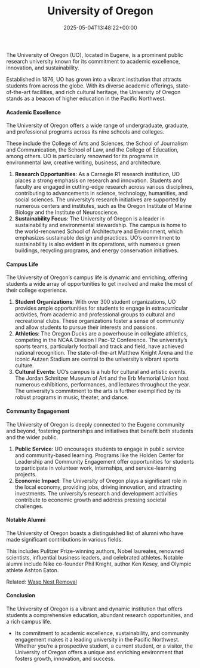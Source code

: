 ﻿---
layout: post
title: University of Oregon
date: '2025-05-04T13:48:22+00:00'
categories:
- Eugene
- Guide
tags: []
slug: /university-of-oregon/
lastmod: 2025-05-07T12:21:28+03:00
---

The University of Oregon (UO), located in Eugene, is a prominent public research university known for its commitment to academic excellence, innovation, and sustainability.

Established in 1876, UO has grown into a vibrant institution that attracts students from across the globe. With its diverse academic offerings, state-of-the-art facilities, and rich cultural heritage, the University of Oregon stands as a beacon of higher education in the Pacific Northwest.
#### Academic Excellence
The University of Oregon offers a wide range of undergraduate, graduate, and professional programs across its nine schools and colleges.

These include the College of Arts and Sciences, the School of Journalism and Communication, the School of Law, and the College of Education, among others. UO is particularly renowned for its programs in environmental law, creative writing, business, and architecture.
1. **Research Opportunities**: As a Carnegie R1 research institution, UO places a strong emphasis on research and innovation. Students and faculty are engaged in cutting-edge research across various disciplines, contributing to advancements in science, technology, humanities, and social sciences. The university’s research initiatives are supported by numerous centers and institutes, such as the Oregon Institute of Marine Biology and the Institute of Neuroscience.
2. **Sustainability Focus**: The University of Oregon is a leader in sustainability and environmental stewardship. The campus is home to the world-renowned School of Architecture and Environment, which emphasizes sustainable design and practices. UO’s commitment to sustainability is also evident in its operations, with numerous green buildings, recycling programs, and energy conservation initiatives.
#### Campus Life
The University of Oregon’s campus life is dynamic and enriching, offering students a wide array of opportunities to get involved and make the most of their college experience.
1. **Student Organizations**: With over 300 student organizations, UO provides ample opportunities for students to engage in extracurricular activities, from academic and professional groups to cultural and recreational clubs. These organizations foster a sense of community and allow students to pursue their interests and passions.
2. **Athletics**: The Oregon Ducks are a powerhouse in collegiate athletics, competing in the NCAA Division I Pac-12 Conference. The university’s sports teams, particularly football and track and field, have achieved national recognition. The state-of-the-art Matthew Knight Arena and the iconic Autzen Stadium are central to the university’s vibrant sports culture.
3. **Cultural Events**: UO’s campus is a hub for cultural and artistic events. The Jordan Schnitzer Museum of Art and the Erb Memorial Union host numerous exhibitions, performances, and lectures throughout the year. The university’s commitment to the arts is further exemplified by its robust programs in music, theater, and dance.
#### Community Engagement
The University of Oregon is deeply connected to the Eugene community and beyond, fostering partnerships and initiatives that benefit both students and the wider public.
1. **Public Service**: UO encourages students to engage in public service and community-based learning. Programs like the Holden Center for Leadership and Community Engagement offer opportunities for students to participate in volunteer work, internships, and service-learning projects.
2. **Economic Impact**: The University of Oregon plays a significant role in the local economy, providing jobs, driving innovation, and attracting investments. The university’s research and development activities contribute to economic growth and address pressing societal challenges.
#### Notable Alumni
The University of Oregon boasts a distinguished list of alumni who have made significant contributions in various fields.

This includes Pulitzer Prize-winning authors, Nobel laureates, renowned scientists, influential business leaders, and celebrated athletes. Notable alumni include Nike co-founder Phil Knight, author Ken Kesey, and Olympic athlete Ashton Eaton.

Related:
[Wasp Nest Removal](https://pestpolicy.com/wasp-nest-removal-in-eugene/)
#### Conclusion
The University of Oregon is a vibrant and dynamic institution that offers students a comprehensive education, abundant research opportunities, and a rich campus life.
- Its commitment to academic excellence, sustainability, and community engagement makes it a leading university in the Pacific Northwest.
Whether you’re a prospective student, a current student, or a visitor, the University of Oregon offers a unique and enriching environment that fosters growth, innovation, and success.